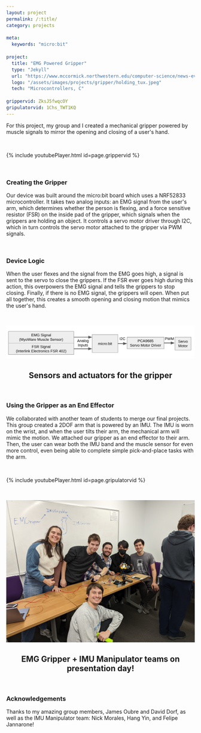 ```yaml
---
layout: project
permalink: /:title/
category: projects

meta:
  keywords: "micro:bit"

project:
  title: "EMG Powered Gripper"
  type: "Jekyll"
  url: "https://www.mccormick.northwestern.edu/computer-science/news-events/news/articles/2022/microprocessor-system-design-students-demo-final-projects.html"
  logo: "/assets/images/projects/gripper/holding_tux.jpeg"
  tech: "Microcontrollers, C"

grippervid: ZksJ5fwqcOY
gripulatorvid: 1Chs_TWT1KQ
---
```



<p>For this project, my group and I created a mechanical gripper powered by muscle signals to mirror the opening and closing of a user's hand.</p> 

<br>

{% include youtubePlayer.html id=page.grippervid %}

<br>

### Creating the Gripper

Our device was built around the micro:bit board which uses a NRF52833 microcontroller. It takes two analog inputs: an EMG signal from the user's arm, which determines whether the person is flexing, and a force sensitive resistor (FSR) on the inside pad of the gripper, which signals when the grippers are  holding an object. It controls a servo motor driver through I2C, which in turn controls the servo motor attached to the gripper via PWM signals. 

<br>

### Device Logic

When the user flexes and the signal from the EMG goes high, a signal is sent to the servo to close the grippers. If the FSR ever goes high during this action, this overpowers the EMG signal and tells the grippers to stop closing. Finally, if there is no EMG signal, the grippers will open. When put all together, this creates a smooth opening and closing motion that mimics the user's hand.

<br>

![Description](/assets/images/projects/gripper/GripperDiagram.png)
<center><h2>Sensors and actuators for the gripper</h2></center>

<br>

### Using the Gripper as an End Effector

<p>We collaborated with another team of students to merge our final projects. This group created a 2DOF arm that is powered by an IMU. The IMU is worn on the wrist, and when the user tilts their arm, the mechanical arm will mimic the motion. We attached our gripper as an end effector to their arm. Then, the user can wear both the IMU band and the muscle sensor for even more control, even being able to complete simple pick-and-place tasks with the arm. </p>

<br>

{% include youtubePlayer.html id=page.gripulatorvid %}

<br>

![Description](/assets/images/projects/gripper/group2.jpg)
<center><h2>EMG Gripper + IMU Manipulator teams on presentation day!</h2></center>

<br>

### Acknowledgements
Thanks to my amazing group members, James Oubre and David Dorf, as well as the IMU Manipulator team: Nick Morales, Hang Yin, and Felipe Jannarone!

<br><br>

